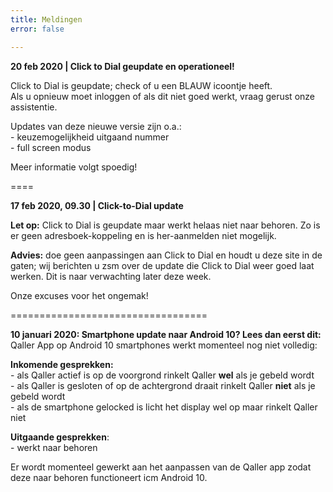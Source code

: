```yaml
---
title: Meldingen
error: false

---
```

**20 feb 2020 | Click to Dial geupdate en operationeel!**

Click to Dial is geupdate; check of u een BLAUW icoontje heeft.  
Als u opnieuw moet inloggen of als dit niet goed werkt, vraag gerust onze assistentie.   
  
Updates van deze nieuwe versie zijn o.a.:   
\- keuzemogelijkheid uitgaand nummer  
\- full screen modus  
  
Meer informatie volgt spoedig!

====

**17 feb 2020, 09.30 | Click-to-Dial update**

**Let op:** Click to Dial is geupdate maar werkt helaas niet naar behoren. Zo is er geen adresboek-koppeling en is her-aanmelden niet mogelijk.

**Advies:** doe geen aanpassingen aan Click to Dial en houdt u deze site in de gaten; wij berichten u zsm over de update die Click to Dial weer goed laat werken. Dit is naar verwachting later deze week.

Onze excuses voor het ongemak!

==================================

**10 januari 2020: Smartphone update naar Android 10? Lees dan eerst dit:**  
Qaller App op Android 10 smartphones werkt momenteel nog niet volledig:

**Inkomende gesprekken:**  
\- als Qaller actief is op de voorgrond rinkelt Qaller **wel** als je gebeld wordt  
\- als Qaller is gesloten of op de achtergrond draait rinkelt Qaller **niet** als je gebeld wordt  
\- als de smartphone gelocked is licht het display wel op maar rinkelt Qaller niet

**Uitgaande gesprekken**:  
\- werkt naar behoren

Er wordt momenteel gewerkt aan het aanpassen van de Qaller app zodat deze naar behoren functioneert icm Android 10.